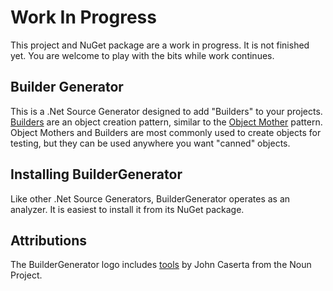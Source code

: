 # Work In Progress #

This project and NuGet package are a work in progress. It is not finished yet. You are welcome to play with the bits while work continues.

## Builder Generator ##

This is a .Net Source Generator designed to add "Builders" to your projects. [Builders](https://en.wikipedia.org/wiki/Builder_pattern) are an object creation pattern, similar to the [Object Mother](https://martinfowler.com/bliki/ObjectMother.html) pattern. Object Mothers and Builders are most commonly used to create objects for testing, but they can be used anywhere you want "canned" objects.

## Installing BuilderGenerator ##

Like other .Net Source Generators, BuilderGenerator operates as an analyzer. It is easiest to install it from its NuGet package.

## Attributions ##

The BuilderGenerator logo includes [tools](https://thenounproject.com/term/tools/11192) by John Caserta from the Noun Project.